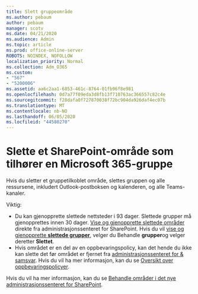 ```yaml
---
title: Slett gruppeområde
ms.author: pebaum
author: pebaum
manager: scotv
ms.date: 04/21/2020
ms.audience: Admin
ms.topic: article
ms.prod: office-online-server
ROBOTS: NOINDEX, NOFOLLOW
localization_priority: Normal
ms.collection: Adm_O365
ms.custom:
- "567"
- "5200006"
ms.assetid: aa6c2aa1-6853-461c-8764-01fb96f8e981
ms.openlocfilehash: 0d7a77f09eda3d8fb13f710763ac366557c82c4e
ms.sourcegitcommit: f28dafa0f727870038f72bc904da926daf4ec07b
ms.translationtype: MT
ms.contentlocale: nb-NO
ms.lasthandoff: 06/05/2020
ms.locfileid: "44580270"
---
```

# <a name="delete-a-sharepoint-site-that-belongs-to-a-microsoft-365-group"></a>Slette et SharePoint-område som tilhører en Microsoft 365-gruppe

Hvis du sletter et gruppetilkoblet område, slettes gruppen og alle ressursene, inkludert Outlook-postboksen og kalenderen, og alle Teams-kanaler.
  
Viktig:

- Du kan gjenopprette slettede nettsteder i 93 dager. Slettede grupper må gjenopprettes innen 30 dager. [Vise og gjenopprette slettede områder](https://admin.microsoft.com/sharepoint?page=recyclebin&modern=true) direkte fra administrasjonssenteret for SharePoint. Hvis du vil [vise og gjenopprette **slettede grupper**](https://outlook.office.com/people/group/deleted), velger du Behandle **grupper**og velger deretter **Slettet**.
- Hvis området er en del av en oppbevaringspolicy, kan det hende du ikke kan slette det før området er fjernet fra [administrasjonssenteret for & samsvar](https://protection.office.com/?rfr=AdminCenter#/retention). Hvis du vil ha mer informasjon, kan du se [Oversikt over oppbevaringspolicyer](https://docs.microsoft.com/microsoft-365/compliance/retention-policies).
  
Hvis du vil ha mer informasjon, kan du se [Behandle områder i det nye administrasjonssenteret for SharePoint](https://docs.microsoft.com/sharepoint/manage-sites-in-new-admin-center).
